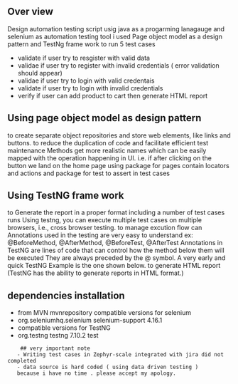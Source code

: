 ## Over view
Design automation testing script usig java as a progarming lanagauge and selenium as automation testing tool 
i used Page object model as a design pattern and TestNg frame work 
to run 5 test cases 
- validate if user try to resgister with valid data
- validae if user try to register with invalid credentials ( error validation should appear)
- validae if user try to login with valid credentais
- validate if user try to login with invalid credentials
- verify if user can add product to cart
  then generate HTML report 


## Using page object model as design pattern 
to create separate object repositories and store web elements, like links and buttons. 
to reduce the duplication of code and facilitate efficient test maintenance
Methods get more realistic names which can be easily mapped with the operation happening in UI. i.e. if after clicking on the button we land on the home page
using package for pages contain locators and actions and package for test to assert in test cases 

 ## Using TestNG frame work 
to Generate the report in a proper format including a number of test cases runs
Using testng, you can execute multiple test cases on multiple browsers, i.e., cross browser testing.
to  manage excution flow can Annotations used in the testing are very easy to understand ex: @BeforeMethod, @AfterMethod, @BeforeTest, @AfterTest
Annotations in TestNG are lines of code that can control how the method below them will be executed
They are always preceded by the @ symbol. A very early and quick TestNG Example is the one shown below.
to generate HTML report (TestNG has the ability to generate reports in HTML format.) 

##  dependencies installation 
- from MVN mvnrepository compatible versions for selenium 
- <dependency>
            <groupId>org.seleniumhq.selenium</groupId>
            <artifactId>selenium-support</artifactId>
            <version>4.16.1</version>
        </dependency> 
- compatible versions for TestNG 
- <dependency>
            <groupId>org.testng</groupId>
            <artifactId>testng</artifactId>
            <version>7.10.2</version>
            <scope>test</scope>
 </dependency> 

        ## very important note 
       - Writing test cases in Zephyr-scale integrated with jira did not completed 
       - data source is hard coded ( using data driven testing ) 
       because i have no time . please accept my apology.      


